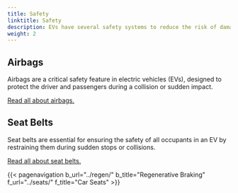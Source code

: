 ```yaml
---
title: Safety
linktitle: Safety
description: EVs have several safety systems to reduce the risk of damage in the event of an accident.
weight: 2
---
```

<!-- markdownlint-disable MD033 -->

## Airbags

Airbags are a critical safety feature in electric vehicles (EVs), designed to protect the driver and passengers during a collision or sudden impact.

[Read all about airbags.](airbags/)

## Seat Belts

Seat belts are essential for ensuring the safety of all occupants in an EV by restraining them during sudden stops or collisions.

[Read all about seat belts.](seatbelts/)

{{< pagenavigation b_url="../regen/" b_title="Regenerative Braking" f_url="../seats/" f_title="Car Seats" >}}